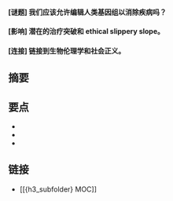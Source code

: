 #### [谜题] 我们应该允许编辑人类基因组以消除疾病吗？


#### [影响] 潜在的治疗突破和 ethical slippery slope。


#### [连接] 链接到生物伦理学和社会正义。


## 摘要


## 要点

- 
- 
- 

## 链接

- [[{h3_subfolder} MOC]]
